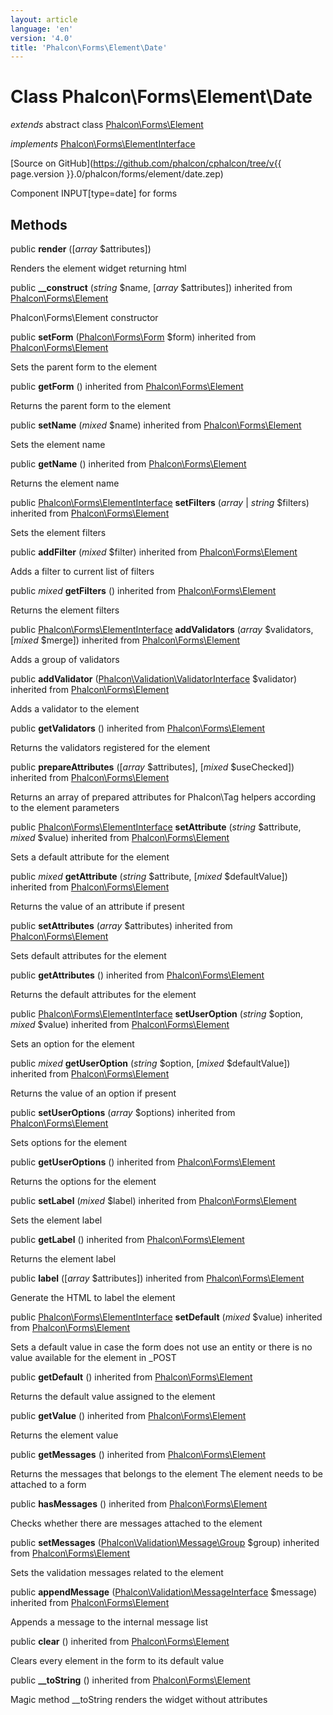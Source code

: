 ```yaml
---
layout: article
language: 'en'
version: '4.0'
title: 'Phalcon\Forms\Element\Date'
---
```

# Class **Phalcon\Forms\Element\Date**

*extends* abstract class [Phalcon\Forms\Element](Phalcon_Forms_Element)

*implements* [Phalcon\Forms\ElementInterface](Phalcon_Forms_ElementInterface)

[Source on GitHub](https://github.com/phalcon/cphalcon/tree/v{{ page.version }}.0/phalcon/forms/element/date.zep)

Component INPUT[type=date] for forms


## Methods
public  **render** ([*array* $attributes])

Renders the element widget returning html



public  **__construct** (*string* $name, [*array* $attributes]) inherited from [Phalcon\Forms\Element](Phalcon_Forms_Element)

Phalcon\Forms\Element constructor



public  **setForm** ([Phalcon\Forms\Form](Phalcon_Forms_Form) $form) inherited from [Phalcon\Forms\Element](Phalcon_Forms_Element)

Sets the parent form to the element



public  **getForm** () inherited from [Phalcon\Forms\Element](Phalcon_Forms_Element)

Returns the parent form to the element



public  **setName** (*mixed* $name) inherited from [Phalcon\Forms\Element](Phalcon_Forms_Element)

Sets the element name



public  **getName** () inherited from [Phalcon\Forms\Element](Phalcon_Forms_Element)

Returns the element name



public [Phalcon\Forms\ElementInterface](Phalcon_Forms_ElementInterface) **setFilters** (*array* | *string* $filters) inherited from [Phalcon\Forms\Element](Phalcon_Forms_Element)

Sets the element filters



public  **addFilter** (*mixed* $filter) inherited from [Phalcon\Forms\Element](Phalcon_Forms_Element)

Adds a filter to current list of filters



public *mixed* **getFilters** () inherited from [Phalcon\Forms\Element](Phalcon_Forms_Element)

Returns the element filters



public [Phalcon\Forms\ElementInterface](Phalcon_Forms_ElementInterface) **addValidators** (*array* $validators, [*mixed* $merge]) inherited from [Phalcon\Forms\Element](Phalcon_Forms_Element)

Adds a group of validators



public  **addValidator** ([Phalcon\Validation\ValidatorInterface](Phalcon_Validation_ValidatorInterface) $validator) inherited from [Phalcon\Forms\Element](Phalcon_Forms_Element)

Adds a validator to the element



public  **getValidators** () inherited from [Phalcon\Forms\Element](Phalcon_Forms_Element)

Returns the validators registered for the element



public  **prepareAttributes** ([*array* $attributes], [*mixed* $useChecked]) inherited from [Phalcon\Forms\Element](Phalcon_Forms_Element)

Returns an array of prepared attributes for Phalcon\Tag helpers
according to the element parameters



public [Phalcon\Forms\ElementInterface](Phalcon_Forms_ElementInterface) **setAttribute** (*string* $attribute, *mixed* $value) inherited from [Phalcon\Forms\Element](Phalcon_Forms_Element)

Sets a default attribute for the element



public *mixed* **getAttribute** (*string* $attribute, [*mixed* $defaultValue]) inherited from [Phalcon\Forms\Element](Phalcon_Forms_Element)

Returns the value of an attribute if present



public  **setAttributes** (*array* $attributes) inherited from [Phalcon\Forms\Element](Phalcon_Forms_Element)

Sets default attributes for the element



public  **getAttributes** () inherited from [Phalcon\Forms\Element](Phalcon_Forms_Element)

Returns the default attributes for the element



public [Phalcon\Forms\ElementInterface](Phalcon_Forms_ElementInterface) **setUserOption** (*string* $option, *mixed* $value) inherited from [Phalcon\Forms\Element](Phalcon_Forms_Element)

Sets an option for the element



public *mixed* **getUserOption** (*string* $option, [*mixed* $defaultValue]) inherited from [Phalcon\Forms\Element](Phalcon_Forms_Element)

Returns the value of an option if present



public  **setUserOptions** (*array* $options) inherited from [Phalcon\Forms\Element](Phalcon_Forms_Element)

Sets options for the element



public  **getUserOptions** () inherited from [Phalcon\Forms\Element](Phalcon_Forms_Element)

Returns the options for the element



public  **setLabel** (*mixed* $label) inherited from [Phalcon\Forms\Element](Phalcon_Forms_Element)

Sets the element label



public  **getLabel** () inherited from [Phalcon\Forms\Element](Phalcon_Forms_Element)

Returns the element label



public  **label** ([*array* $attributes]) inherited from [Phalcon\Forms\Element](Phalcon_Forms_Element)

Generate the HTML to label the element



public [Phalcon\Forms\ElementInterface](Phalcon_Forms_ElementInterface) **setDefault** (*mixed* $value) inherited from [Phalcon\Forms\Element](Phalcon_Forms_Element)

Sets a default value in case the form does not use an entity
or there is no value available for the element in _POST



public  **getDefault** () inherited from [Phalcon\Forms\Element](Phalcon_Forms_Element)

Returns the default value assigned to the element



public  **getValue** () inherited from [Phalcon\Forms\Element](Phalcon_Forms_Element)

Returns the element value



public  **getMessages** () inherited from [Phalcon\Forms\Element](Phalcon_Forms_Element)

Returns the messages that belongs to the element
The element needs to be attached to a form



public  **hasMessages** () inherited from [Phalcon\Forms\Element](Phalcon_Forms_Element)

Checks whether there are messages attached to the element



public  **setMessages** ([Phalcon\Validation\Message\Group](Phalcon_Validation_Message_Group) $group) inherited from [Phalcon\Forms\Element](Phalcon_Forms_Element)

Sets the validation messages related to the element



public  **appendMessage** ([Phalcon\Validation\MessageInterface](Phalcon_Validation_MessageInterface) $message) inherited from [Phalcon\Forms\Element](Phalcon_Forms_Element)

Appends a message to the internal message list



public  **clear** () inherited from [Phalcon\Forms\Element](Phalcon_Forms_Element)

Clears every element in the form to its default value



public  **__toString** () inherited from [Phalcon\Forms\Element](Phalcon_Forms_Element)

Magic method __toString renders the widget without attributes



